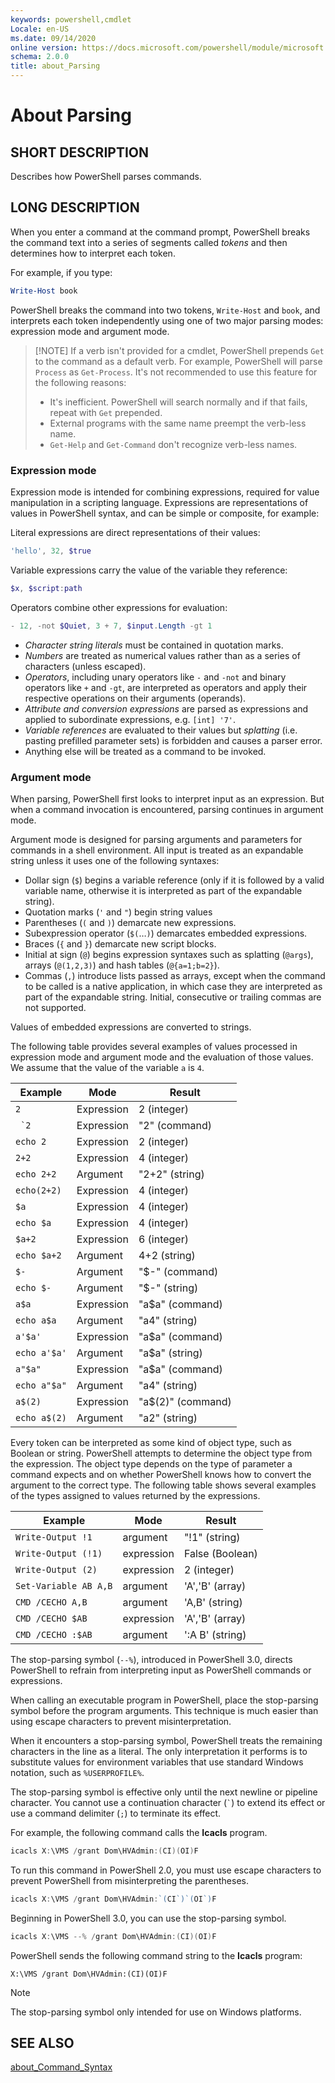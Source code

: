 ```yaml
---
keywords: powershell,cmdlet
Locale: en-US
ms.date: 09/14/2020
online version: https://docs.microsoft.com/powershell/module/microsoft.powershell.core/about/about_parsing?view=powershell-6&WT.mc_id=ps-gethelp
schema: 2.0.0
title: about_Parsing
---
```

# About Parsing

## SHORT DESCRIPTION

Describes how PowerShell parses commands.

## LONG DESCRIPTION

When you enter a command at the command prompt, PowerShell breaks the command
text into a series of segments called _tokens_ and then determines how to
interpret each token.

For example, if you type:

```powershell
Write-Host book
```

PowerShell breaks the command into two tokens, `Write-Host` and `book`, and
interprets each token independently using one of two major parsing modes:
expression mode and argument mode.

> [!NOTE] If a verb isn't provided for a cmdlet, PowerShell prepends `Get` to
> the command as a default verb. For example, PowerShell will parse `Process`
> as `Get-Process`. It's not recommended to use this feature for the following
> reasons:
>
> - It's inefficient. PowerShell will search normally and if that fails, repeat
>   with `Get` prepended.
> - External programs with the same name preempt the verb-less name.
> - `Get-Help` and `Get-Command` don't recognize verb-less names.

### Expression mode

Expression mode is intended for combining expressions, required for value
manipulation in a scripting language. Expressions are representations of values
in PowerShell syntax, and can be simple or composite, for example:

Literal expressions are direct representations of their values: 

```powershell
'hello', 32, $true
```

Variable expressions carry the value of the variable they reference: 

```powershell
$x, $script:path
```
Operators combine other expressions for evaluation: 

```powershell
- 12, -not $Quiet, 3 + 7, $input.Length -gt 1
```

- _Character string literals_ must be contained in quotation marks.
- _Numbers_ are treated as numerical values rather than as a series of
  characters (unless escaped).
- _Operators_, including unary operators like `-` and `-not` and binary
  operators like `+` and `-gt`, are interpreted as operators and apply their
  respective operations on their arguments (operands).
- _Attribute and conversion expressions_ are parsed as expressions and applied
  to subordinate expressions, e.g. `[int] '7'`.
- _Variable references_ are evaluated to their values but _splatting_ (i.e.
  pasting prefilled parameter sets) is forbidden and causes a parser error.
- Anything else will be treated as a command to be invoked.

### Argument mode

When parsing, PowerShell first looks to interpret input as an expression. But
when a command invocation is encountered, parsing continues in argument mode.

Argument mode is designed for parsing arguments and parameters for commands in
a shell environment. All input is treated as an expandable string unless it
uses one of the following syntaxes:

- Dollar sign (`$`) begins a variable reference (only if it is followed by a
  valid variable name, otherwise it is interpreted as part of the expandable
  string).
- Quotation marks (`'` and `"`) begin string values
- Parentheses (`(` and `)`) demarcate new expressions.
- Subexpression operator (`$(`…`)`) demarcates embedded expressions.
- Braces (`{` and `}`) demarcate new script blocks.
- Initial at sign (`@`) begins expression syntaxes such as splatting (`@args`),
  arrays (`@(1,2,3)`) and hash tables (`@{a=1;b=2}`).
- Commas (`,`) introduce lists passed as arrays, except when the command to be
  called is a native application, in which case they are interpreted as part of
  the expandable string. Initial, consecutive or trailing commas are not
  supported.

Values of embedded expressions are converted to strings.

The following table provides several examples of values processed in expression
mode and argument mode and the evaluation of those values. We assume that the
value of the variable `a` is `4`.

|       Example        |    Mode    |      Result       |
| -------------------- | ---------- | ----------------- |
| `2`                  | Expression | 2 (integer)       |
| `` `2``              | Expression | "2" (command)     |
| `echo 2`             | Expression | 2 (integer)       |
| `2+2`                | Expression | 4 (integer)       |
| `echo 2+2`           | Argument   | "2+2" (string)    |
| `echo(2+2)`          | Expression | 4 (integer)       |
| `$a`                 | Expression | 4 (integer)       |
| `echo $a`            | Expression | 4 (integer)       |
| `$a+2`               | Expression | 6 (integer)       |
| `echo $a+2`          | Argument   | 4+2 (string)      |
| `$-`                 | Argument   | "$-" (command)    |
| `echo $-`            | Argument   | "$-" (string)     |
| `a$a`                | Expression | "a$a" (command)   |
| `echo a$a`           | Argument   | "a4" (string)     |
| `a'$a'`              | Expression | "a$a" (command)   |
| `echo a'$a'`         | Argument   | "a$a" (string)    |
| `a"$a"`              | Expression | "a$a" (command)   |
| `echo a"$a"`         | Argument   | "a4" (string)     |
| `a$(2)`              | Expression | "a$(2)" (command) |
| `echo a$(2)`         | Argument   | "a2" (string)     |

Every token can be interpreted as some kind of object type, such as Boolean or
string. PowerShell attempts to determine the object type from the expression.
The object type depends on the type of parameter a command expects and on
whether PowerShell knows how to convert the argument to the correct type. The
following table shows several examples of the types assigned to values returned
by the expressions.

|       Example          |    Mode    |     Result      |
| ---------------------- | ---------- | --------------- |
| `Write-Output !1`      | argument   | "!1" (string)   |
| `Write-Output (!1)`    | expression | False (Boolean) |
| `Write-Output (2)`     | expression | 2 (integer)     |
| `Set-Variable AB A,B`  | argument   | 'A','B' (array) |
| `CMD /CECHO A,B`       | argument   | 'A,B' (string)  |
| `CMD /CECHO $AB`       | expression | 'A','B' (array) |
| `CMD /CECHO :$AB`      | argument   | ':A B' (string) |

The stop-parsing symbol (`--%`), introduced in PowerShell 3.0, directs
PowerShell to refrain from interpreting input as PowerShell commands or
expressions.

When calling an executable program in PowerShell, place the stop-parsing symbol
before the program arguments. This technique is much easier than using escape
characters to prevent misinterpretation.

When it encounters a stop-parsing symbol, PowerShell treats the remaining
characters in the line as a literal. The only interpretation it performs is to
substitute values for environment variables that use standard Windows notation,
such as `%USERPROFILE%`.

The stop-parsing symbol is effective only until the next newline or pipeline
character. You cannot use a continuation character (`` ` ``) to extend its
effect or use a command delimiter (`;`) to terminate its effect.

For example, the following command calls the **Icacls** program.

```powershell
icacls X:\VMS /grant Dom\HVAdmin:(CI)(OI)F
```

To run this command in PowerShell 2.0, you must use escape characters to
prevent PowerShell from misinterpreting the parentheses.

```powershell
icacls X:\VMS /grant Dom\HVAdmin:`(CI`)`(OI`)F
```

Beginning in PowerShell 3.0, you can use the stop-parsing symbol.

```powershell
icacls X:\VMS --% /grant Dom\HVAdmin:(CI)(OI)F
```

PowerShell sends the following command string to the **Icacls** program:

`X:\VMS /grant Dom\HVAdmin:(CI)(OI)F`

> [!NOTE]
> The stop-parsing symbol only intended for use on Windows platforms.

## SEE ALSO

[about_Command_Syntax](about_Command_Syntax.md)
